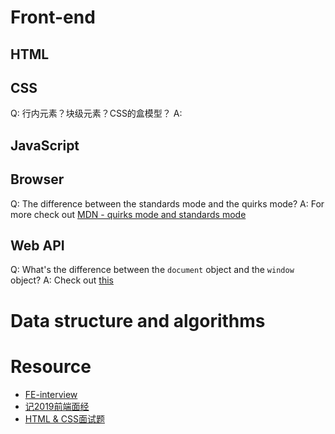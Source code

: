 # Front-end

## HTML

## CSS
Q: 行内元素？块级元素？CSS的盒模型？
A: 
## JavaScript

## Browser
Q: The difference between the standards mode and the quirks mode?
A: For more check out [MDN - quirks mode and standards mode](https://developer.mozilla.org/en-US/docs/Web/HTML/Quirks_Mode_and_Standards_Mode)
## Web API
Q: What's the difference between the ```document``` object and the ```window``` object?
A: Check out [this](http://eligeske.com/jquery/what-is-the-difference-between-document-and-window-objects-2/)


# Data structure and algorithms

# Resource
- [FE-interview](https://github.com/qiu-deqing/FE-interview)
- [记2019前端面经](https://segmentfault.com/a/1190000018736404)
- [HTML & CSS面试题](https://www.jianshu.com/p/c23247546e1b)
